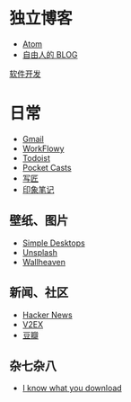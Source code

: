 <!-- TITLE: 书签 -->
<!-- SUBTITLE: 收集各种链接 -->

# 独立博客

* [Atom](https://fixatom.com)
* [自由人的 BLOG](https://ifttl.com)


[软件开发](/software-development)
# 日常
* [Gmail](https://mail.google.com/)
* [WorkFlowy](https://workflowy.com/)
* [Todoist](https://todoist.com)
* [Pocket Casts](https://play.pocketcasts.com)
* [写匠](http://www.aiwriter.cn)
* [印象笔记](https://app.yinxiang.com/)

## 壁纸、图片

* [Simple Desktops](http://simpledesktops.com/)
* [Unsplash](https://unsplash.com/)
* [Wallheaven](https://alpha.wallhaven.cc/)

## 新闻、社区

* [Hacker News](https://news.ycombinator.com/)
* [V2EX](https://www.v2ex.com/)
* [豆瓣](https://www.douban.com/)

## 杂七杂八

* [I know what you download](https://iknowwhatyoudownload.com/en/peer/)
